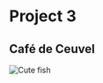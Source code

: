 # Project 3

## Café de Ceuvel

![Cute fish](https://media.giphy.com/media/7eVp9MHlNI90c/giphy.gif)
